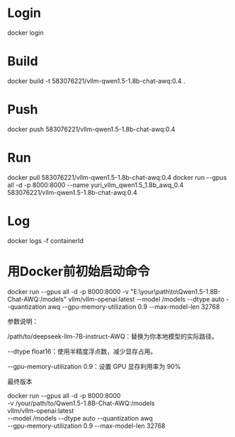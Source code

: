 # Login
docker login

# Build
docker build -t 583076221/vllm-qwen1.5-1.8b-chat-awq:0.4 .

# Push
docker push 583076221/vllm-qwen1.5-1.8b-chat-awq:0.4

# Run
docker pull  583076221/vllm-qwen1.5-1.8b-chat-awq:0.4
docker run --gpus all -d -p 8000:8000 --name yuri_vllm_qwen1.5_1.8b_awq_0.4 583076221/vllm-qwen1.5-1.8b-chat-awq:0.4

# Log
docker logs -f containerId

# 用Docker前初始启动命令
docker run --gpus all -d -p 8000:8000 -v "E:\your\path\to\Qwen1.5-1.8B-Chat-AWQ:/models" vllm/vllm-openai:latest --model /models --dtype auto --quantization awq --gpu-memory-utilization 0.9 --max-model-len 32768















参数说明：

/path/to/deepseek-llm-7B-instruct-AWQ：替换为你本地模型的实际路径。

--dtype float16：使用半精度浮点数，减少显存占用。

--gpu-memory-utilization 0.9：设置 GPU 显存利用率为 90%





最终版本

docker run --gpus all -d -p 8000:8000 \
-v /your/path/to/Qwen1.5-1.8B-Chat-AWQ:/models \
vllm/vllm-openai:latest \
--model /models --dtype auto --quantization awq \
--gpu-memory-utilization 0.9 --max-model-len 32768